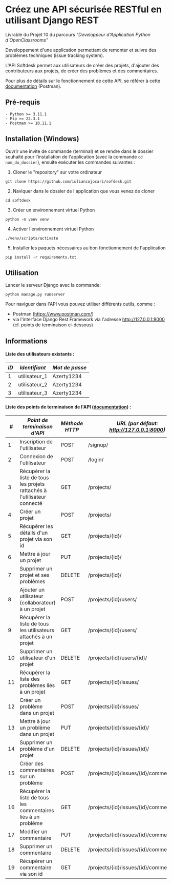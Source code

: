 # Créez une API sécurisée RESTful en utilisant Django REST

Livrable du Projet 10 du parcours *"Developpeur d'Application Python d'OpenClassrooms"*

Developpement d'une application permettant de remonter et suivre des problèmes techniques (issue tracking system).

L'API Softdesk permet aux utilisateurs de créer des projets, d'ajouter des contributeurs aux projets, de créer des problèmes et des commentaires.

Pour plus de détails sur le fonctionnement de cette API, se référer à cette [documentation](lien_vers_documentation) (Postman).

## Pré-requis
    - Python >= 3.11.1
    - Pip >= 22.3.1
    - Postman >= 10.11.1

## Installation (Windows)

Ouvrir une invite de commande (terminal) et se rendre dans le dossier souhaité pour l'installation de l'application (avec la commande `cd nom_du_dossier`), ensuite exécuter les commandes suivantes : 

1. Cloner le "repository" sur votre ordinateur
```shell
git clone https://github.com/iuliancojocari/sofdesk.git
```

2. Naviquer dans le dossier de l'application que vous venez de cloner
```shell
cd softdesk
```

3. Créer un environnement virtuel Python
```shell
python -m venv venv
```

4. Activer l'environnement virtuel Python
```shell
./venv/scripts/activate
```

5. Installer les paquets nécessaires au bon fonctionnement de l'application
```shell
pip install -r requirements.txt
```

## Utilisation

Lancer le serveur Django avec la commande:
```shell
python manage.py runserver
```

Pour naviguer dans l'API vous pouvez utiliser différents outils, comme : 
- Postman (https://www.postman.com/)
- via l'interface Django Rest Framework via l'adresse http://127.0.0.1:8000 (cf. points de terminaison ci-dessous)

## Informations

#### Liste des utilisateurs existants :

| *ID* | *Identifiant* | *Mot de passe* |
|------|---------------|----------------|
| 1    | utilisateur_1 |   Azerty1234   |
| 2    | utilisateur_2 |   Azerty1234   |
| 3    | utilisateur_3 |   Azerty1234   |

#### Liste des points de terminaison de l'API ([documentation](lien_postman_documentation)) :

| #   | *Point de terminaison d'API*                                              | *Méthode HTTP* | *URL (par défaut: http://127.0.0.1:8000)*       |
|-----|---------------------------------------------------------------------------|----------------|-------------------------------------------|
| 1   | Inscription de l'utilisateur                                              | POST           | /signup/                                  |
| 2   | Connexion de l'utilisateur                                                | POST           | /login/                                   |
| 3   | Récupérer la liste de tous les projets rattachés à l'utilisateur connecté | GET            | /projects/                                |
| 4   | Créer un projet                                                           | POST           | /projects/                                |
| 5   | Récupérer les détails d'un projet via son id                              | GET            | /projects/{id}/                           |
| 6   | Mettre à jour un projet                                                   | PUT            | /projects/{id}/                           |
| 7   | Supprimer un projet et ses problèmes                                      | DELETE         | /projects/{id}/                           |
| 8   | Ajouter un utilisateur (collaborateur) à un projet                        | POST           | /projects/{id}/users/                     |
| 9   | Récupérer la liste de tous les utilisateurs attachés à un projet          | GET            | /projects/{id}/users/                     |
| 10  | Supprimer un utilisateur d'un projet                                      | DELETE         | /projects/{id}/users/{id}/                |
| 11  | Récupérer la liste des problèmes liés à un projet                         | GET            | /projects/{id}/issues/                    |
| 12  | Créer un problème dans un projet                                          | POST           | /projects/{id}/issues/                    |
| 13  | Mettre à jour un problème dans un projet                                  | PUT            | /projects/{id}/issues/{id}/               |
| 14  | Supprimer un problème d'un projet                                         | DELETE         | /projects/{id}/issues/{id}/               |
| 15  | Créer des commentaires sur un problème                                    | POST           | /projects/{id}/issues/{id}/comments/      |
| 16  | Récupérer la liste de tous les commentaires liés à un problème            | GET            | /projects/{id}/issues/{id}/comments/      |
| 17  | Modifier un commentaire                                                   | PUT            | /projects/{id}/issues/{id}/comments/{id}/ |
| 18  | Supprimer un commentaire                                                  | DELETE         | /projects/{id}/issues/{id}/comments/{id}/ |
| 19  | Récupérer un commentaire via son id                                       | GET            | /projects/{id}/issues/{id}/comments/{id}/ |